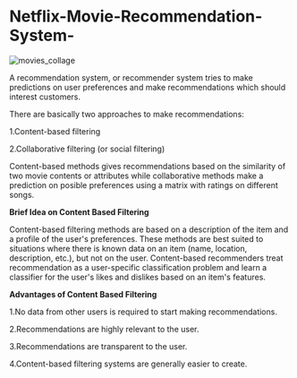 # Netflix-Movie-Recommendation-System-

![movies_collage](https://user-images.githubusercontent.com/71769673/130322308-afd9b2af-50d3-4e95-bfbd-f16573bc0d13.jpg)

A recommendation system, or recommender system tries to make predictions on user preferences and make recommendations which should interest customers.


There are basically two approaches to make recommendations:

1.Content-based filtering

2.Collaborative filtering (or social filtering)

Content-based methods gives recommendations based on the similarity of two movie contents or attributes while collaborative methods make a prediction on posible preferences using a matrix with ratings on different songs.



**Brief Idea on Content Based Filtering**

Content-based filtering methods are based on a description of the item and a profile of the user's preferences. These methods are best suited to situations where there is known data on an item (name, location, description, etc.), but not on the user. Content-based recommenders treat recommendation as a user-specific classification problem and learn a classifier for the user's likes and dislikes based on an item's features.


**Advantages of Content Based Filtering** 

1.No data from other users is required to start making recommendations.

2.Recommendations are highly relevant to the user.

3.Recommendations are transparent to the user.

4.Content-based filtering systems are generally easier to create.
